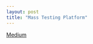 ```yaml
---
layout: post
title: "Mass Testing Platform"
---
```


[Medium](https://medium.com/rocket-mortgage-technology-blog/announcing-mass-testing-platform-an-open-source-covid-19-drive-through-testing-platform-and-593d49a318)
